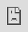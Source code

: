 <h1 align="center">Hi 👋, I'm João Gabriel</h1>
<h3 align="center">I am a civil engineer and in the future a software engineer passionate about technology</h3>
<img align="right" alt="Coding" width="400" src="<div style="padding-top:76.423%;position:relative;"><iframe src="https://gifer.com/embed/3odR" width="100%" height="100%" style='position:absolute;top:0;left:0;' frameBorder="0" allowFullScreen></iframe></div><p><a href="https://gifer.com">via GIFER</a></p>">

<p align="left"> <img src="https://komarev.com/ghpvc/?username=joaogabrieu&label=Profile%20views&color=0e75b6&style=flat" alt="joaogabrieu" /> </p>

- 🔭 I’m currently working on **Object-oriented implementation**

- 🌱 I’m currently learning **Information securityv**

- 👨‍💻 All of my projects are available at here

- 📫 How to reach me **gabriel.g.correia2@gmail.com**

- ⚡ Fun fact Software Civil Engineer

<h3 align="left">Connect with me:</h3>
<p align="left">
<a href="https://linkedin.com/in/https://www.linkedin.com/in/jo%c3%a3o-gomes-5257b3170/" target="blank"><img align="center" src="https://raw.githubusercontent.com/rahuldkjain/github-profile-readme-generator/master/src/images/icons/Social/linked-in-alt.svg" alt="https://www.linkedin.com/in/jo%c3%a3o-gomes-5257b3170/" height="30" width="40" /></a>
<a href="https://instagram.com/@joao__gabrieu" target="blank"><img align="center" src="https://raw.githubusercontent.com/rahuldkjain/github-profile-readme-generator/master/src/images/icons/Social/instagram.svg" alt="@joao__gabrieu" height="30" width="40" /></a>
</p>

<h3 align="left">Languages and Tools:</h3>
<p align="left"> <a href="https://www.cprogramming.com/" target="_blank" rel="noreferrer"> <img src="https://raw.githubusercontent.com/devicons/devicon/master/icons/c/c-original.svg" alt="c" width="40" height="40"/> </a> <a href="https://www.w3schools.com/cpp/" target="_blank" rel="noreferrer"> <img src="https://raw.githubusercontent.com/devicons/devicon/master/icons/cplusplus/cplusplus-original.svg" alt="cplusplus" width="40" height="40"/> </a> <a href="https://www.w3schools.com/css/" target="_blank" rel="noreferrer"> <img src="https://raw.githubusercontent.com/devicons/devicon/master/icons/css3/css3-original-wordmark.svg" alt="css3" width="40" height="40"/> </a> <a href="https://www.w3.org/html/" target="_blank" rel="noreferrer"> <img src="https://raw.githubusercontent.com/devicons/devicon/master/icons/html5/html5-original-wordmark.svg" alt="html5" width="40" height="40"/> </a> <a href="https://developer.mozilla.org/en-US/docs/Web/JavaScript" target="_blank" rel="noreferrer"> <img src="https://raw.githubusercontent.com/devicons/devicon/master/icons/javascript/javascript-original.svg" alt="javascript" width="40" height="40"/> </a> <a href="https://www.mysql.com/" target="_blank" rel="noreferrer"> <img src="https://raw.githubusercontent.com/devicons/devicon/master/icons/mysql/mysql-original-wordmark.svg" alt="mysql" width="40" height="40"/> </a> <a href="https://www.postgresql.org" target="_blank" rel="noreferrer"> <img src="https://raw.githubusercontent.com/devicons/devicon/master/icons/postgresql/postgresql-original-wordmark.svg" alt="postgresql" width="40" height="40"/> </a> <a href="https://www.python.org" target="_blank" rel="noreferrer"> <img src="https://raw.githubusercontent.com/devicons/devicon/master/icons/python/python-original.svg" alt="python" width="40" height="40"/> </a> </p>

<p>&nbsp;<img align="center" src="https://github-readme-stats.vercel.app/api?username=joaogabrieu&show_icons=true&locale=en" alt="joaogabrieu" /></p>

<p><img align="center" src="https://github-readme-streak-stats.herokuapp.com/?user=joaogabrieu&" alt="joaogabrieu" /></p>
